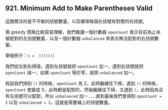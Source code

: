 ## 921. Minimum Add to Make Parentheses Valid

這題關注的是不平衡的括號數量，以及確保每個左括號有對應的右括號。

用 greedy 策略比較容易理解，我們維護一個計數器 `openCount` 表示目前為止未被配對的左括號數量，以及一個計數器 `unbalanced` 來表示無法配對的右括號數量。

舉個例子：`s =  (()))((`

我們從左到右掃描，遇到左括號就把 `openCount` 加一，遇到右括號就把 `openCount` 減一，如果 `openCount` 等於零，就把 `unbalanced` 加一。

假設我們掃到 `((` 的時候，`openCount` 為 2，此時繼續往下掃，遇到 `))` 的時候，`openCount` 會變成 0，此時都是配對的，然後繼續往下掃，又遇到 `)`，此時因為沒有左括號可以配對，所以 `unbalanced` 加一......直到最後我們會得到 `openCount = 2` 以及 `unbalanced = 2`，這就是需要補上的括號數量。
